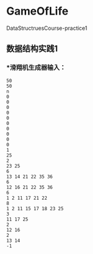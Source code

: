 # GameOfLife
DataStructruesCourse-practice1

## 数据结构实践1



### *滑翔机生成器输入：

```
50
50
n
0
0
0
0
0
0
0
0
0
0
1
25
2
23 25
6
13 14 21 22 35 36
6
12 16 21 22 35 36
6
1 2 11 17 21 22
8
1 2 11 15 17 18 23 25
3
11 17 25
2
12 16
2
13 14
-1
```
